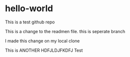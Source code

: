 # hello-world
This is a test github repo

This is a change to the readmen file.
this is seperate branch

I made this change on my local clone

This is ANOTHER HDFJLDJFKDFJ Test
